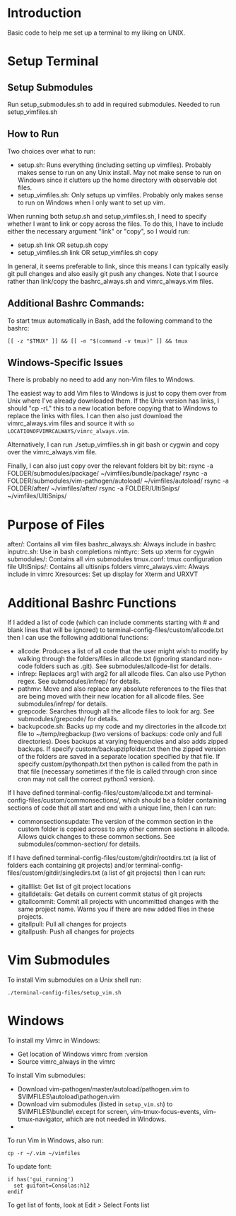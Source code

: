 # Introduction
Basic code to help me set up a terminal to my liking on UNIX.

# Setup Terminal
## Setup Submodules
Run setup_submodules.sh to add in required submodules. Needed to run setup_vimfiles.sh

## How to Run
Two choices over what to run:
- setup.sh: Runs everything (including setting up vimfiles). Probably makes sense to run on any Unix install. May not make sense to run on Windows since it clutters up the home directory with observable dot files.
- setup_vimfiles.sh: Only setups up vimfiles. Probably only makes sense to run on Windows when I only want to set up vim.

When running both setup.sh and setup_vimfiles.sh, I need to specify whether I want to link or copy across the files. To do this, I have to include either the necessary argument "link" or "copy", so I would run:
- setup.sh link OR setup.sh copy
- setup_vimfiles.sh link OR setup_vimfiles.sh copy

In general, it seems preferable to link, since this means I can typically easily git pull changes and also easily git push any changes. Note that I source rather than link/copy the bashrc_always.sh and vimrc_always.vim files.

## Additional Bashrc Commands:
To start tmux automatically in Bash, add the following command to the bashrc:
```
[[ -z "$TMUX" ]] && [[ -n "$(command -v tmux)" ]] && tmux
```

## Windows-Specific Issues
There is probably no need to add any non-Vim files to Windows.

The easiest way to add Vim files to Windows is just to copy them over from Unix where I've already downloaded them. If the Unix version has links, I should "cp -rL" this to a new location before copying that to Windows to replace the links with files. I can then also just download the vimrc_always.vim files and source it with `so LOCATIONOFVIMRCALWAYS/vimrc_always.vim`.

Alternatively, I can run ./setup_vimfiles.sh in git bash or cygwin and copy over the vimrc_always.vim file.

Finally, I can also just copy over the relevant folders bit by bit:
rsync -a FOLDER/submodules/package/ ~/vimfiles/bundle/package/
rsync -a FOLDER/submodules/vim-pathogen/autoload/ ~/vimfiles/autoload/
rsync -a FOLDER/after/ ~/vimfiles/after/
rsync -a FOLDER/UltiSnips/ ~/vimfiles/UltiSnips/

# Purpose of Files
after/: Contains all vim files
bashrc_always.sh: Always include in bashrc
inputrc.sh: Use in bash completions
minttyrc: Sets up xterm for cygwin
submodules/: Contains all vim submodules
tmux.conf: tmux configuration file
UltiSnips/: Contains all ultisnips folders
vimrc_always.vim: Always include in vimrc
Xresources: Set up display for Xterm and URXVT


# Additional Bashrc Functions
If I added a list of code (which can include comments starting with # and blank lines that will be ignored) to terminal-config-files/custom/allcode.txt then I can use the following additional functions:
- allcode: Produces a list of all code that the user might wish to modify by walking through the folders/files in allcode.txt (ignoring standard non-code folders such as .git). See submodules/allcode-list for details.
- infrep: Replaces arg1 with arg2 for all allcode files. Can also use Python regex. See submodules/infrep/ for details.
- pathmv: Move and also replace any absolute references to the files that are being moved with their new location for all allcode files. See submodules/infrep/ for details.
- grepcode: Searches through all the allcode files to look for arg. See submodules/grepcode/ for details.
- backupcode.sh: Backs up my code and my directories in the allcode.txt file to ~/temp/regbackup (two versions of backups: code only and full directories). Does backups at varying frequencies and also adds zipped backups. If specify custom/backupzipfolder.txt then the zipped version of the folders are saved in a separate location specified by that file. If specify custom/pythonpath.txt then python is called from the path in that file (necessary sometimes if the file is called through cron since cron may not call the correct python3 version).

If I have defined terminal-config-files/custom/allcode.txt and terminal-config-files/custom/commonsections/, which should be a folder containing sections of code that all start and end with a unique line, then I can run:
- commonsectionsupdate: The version of the common section in the custom folder is copied across to any other common sections in allcode. Allows quick changes to these common sections. See submodules/common-section/ for details.

If I have defined terminal-config-files/custom/gitdir/rootdirs.txt (a list of folders each containing git projects) and/or terminal-config-files/custom/gitdir/singledirs.txt (a list of git projects) then I can run:
- gitalllist: Get list of git project locations
- gitalldetails: Get details on current commit status of git projects
- gitallcommit: Commit all projects with uncommitted changes with the same project name. Warns you if there are new added files in these projects.
- gitallpull: Pull all changes for projects
- gitallpush: Push all changes for projects

# Vim Submodules
To install Vim submodules on a Unix shell run:
```
./terminal-config-files/setup_vim.sh
```

# Windows
To install my Vimrc in Windows:
- Get location of Windows vimrc from :version
- Source vimrc\_always in the vimrc

To install Vim submodules:
- Download vim-pathogen/master/autoload/pathogen.vim to $VIMFILES\autoload\pathogen.vim
- Download vim submodules (listed in `setup_vim.sh`) to $VIMFILES\bundle\ except for screen, vim-tmux-focus-events, vim-tmux-navigator, which are not needed in Windows.
- 
To run Vim in Windows, also run:
```
cp -r ~/.vim ~/vimfiles
```

To update font:
```
if has('gui_running')
  set guifont=Consolas:h12
endif
```
To get list of fonts, look at Edit > Select Fonts list
